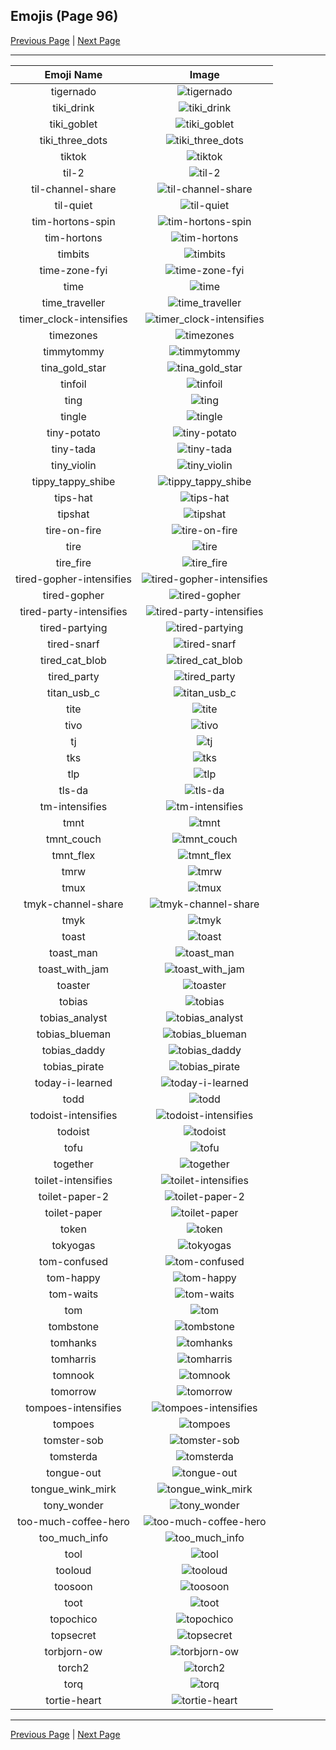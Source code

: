
## Emojis (Page 96)

[Previous Page](/docs/hashicorp/page-t-0095.md)
  | [Next Page](/docs/hashicorp/page-t-0097.md)

<hr />

|Emoji Name|Image|
| :-: | :-: |
|tigernado| ![tigernado](/emojis/hashicorp/tigernado.jpg)|
|tiki_drink| ![tiki_drink](/emojis/hashicorp/tiki_drink.png)|
|tiki_goblet| ![tiki_goblet](/emojis/hashicorp/tiki_goblet.png)|
|tiki_three_dots| ![tiki_three_dots](/emojis/hashicorp/tiki_three_dots.png)|
|tiktok| ![tiktok](/emojis/hashicorp/tiktok.png)|
|til-2| ![til-2](/emojis/hashicorp/til-2.png)|
|til-channel-share| ![til-channel-share](/emojis/hashicorp/til-channel-share.png)|
|til-quiet| ![til-quiet](/emojis/hashicorp/til-quiet.png)|
|tim-hortons-spin| ![tim-hortons-spin](/emojis/hashicorp/tim-hortons-spin.gif)|
|tim-hortons| ![tim-hortons](/emojis/hashicorp/tim-hortons.gif)|
|timbits| ![timbits](/emojis/hashicorp/timbits.png)|
|time-zone-fyi| ![time-zone-fyi](/emojis/hashicorp/time-zone-fyi.png)|
|time| ![time](/emojis/hashicorp/time.jpg)|
|time_traveller| ![time_traveller](/emojis/hashicorp/time_traveller.png)|
|timer_clock-intensifies| ![timer_clock-intensifies](/emojis/hashicorp/timer_clock-intensifies.gif)|
|timezones| ![timezones](/emojis/hashicorp/timezones.jpg)|
|timmytommy| ![timmytommy](/emojis/hashicorp/timmytommy.png)|
|tina_gold_star| ![tina_gold_star](/emojis/hashicorp/tina_gold_star.gif)|
|tinfoil| ![tinfoil](/emojis/hashicorp/tinfoil.gif)|
|ting| ![ting](/emojis/hashicorp/ting.png)|
|tingle| ![tingle](/emojis/hashicorp/tingle.png)|
|tiny-potato| ![tiny-potato](/emojis/hashicorp/tiny-potato.jpg)|
|tiny-tada| ![tiny-tada](/emojis/hashicorp/tiny-tada.png)|
|tiny_violin| ![tiny_violin](/emojis/hashicorp/tiny_violin.png)|
|tippy_tappy_shibe| ![tippy_tappy_shibe](/emojis/hashicorp/tippy_tappy_shibe.gif)|
|tips-hat| ![tips-hat](/emojis/hashicorp/tips-hat.gif)|
|tipshat| ![tipshat](/emojis/hashicorp/tipshat.gif)|
|tire-on-fire| ![tire-on-fire](/emojis/hashicorp/tire-on-fire.gif)|
|tire| ![tire](/emojis/hashicorp/tire.png)|
|tire_fire| ![tire_fire](/emojis/hashicorp/tire_fire.jpg)|
|tired-gopher-intensifies| ![tired-gopher-intensifies](/emojis/hashicorp/tired-gopher-intensifies.gif)|
|tired-gopher| ![tired-gopher](/emojis/hashicorp/tired-gopher.png)|
|tired-party-intensifies| ![tired-party-intensifies](/emojis/hashicorp/tired-party-intensifies.gif)|
|tired-partying| ![tired-partying](/emojis/hashicorp/tired-partying.png)|
|tired-snarf| ![tired-snarf](/emojis/hashicorp/tired-snarf.png)|
|tired_cat_blob| ![tired_cat_blob](/emojis/hashicorp/tired_cat_blob.png)|
|tired_party| ![tired_party](/emojis/hashicorp/tired_party.gif)|
|titan_usb_c| ![titan_usb_c](/emojis/hashicorp/titan_usb_c.png)|
|tite| ![tite](/emojis/hashicorp/tite.png)|
|tivo| ![tivo](/emojis/hashicorp/tivo.png)|
|tj| ![tj](/emojis/hashicorp/tj.png)|
|tks| ![tks](/emojis/hashicorp/tks.gif)|
|tlp| ![tlp](/emojis/hashicorp/tlp.png)|
|tls-da| ![tls-da](/emojis/hashicorp/tls-da.png)|
|tm-intensifies| ![tm-intensifies](/emojis/hashicorp/tm-intensifies.gif)|
|tmnt| ![tmnt](/emojis/hashicorp/tmnt.gif)|
|tmnt_couch| ![tmnt_couch](/emojis/hashicorp/tmnt_couch.gif)|
|tmnt_flex| ![tmnt_flex](/emojis/hashicorp/tmnt_flex.gif)|
|tmrw| ![tmrw](/emojis/hashicorp/tmrw.jpg)|
|tmux| ![tmux](/emojis/hashicorp/tmux.png)|
|tmyk-channel-share| ![tmyk-channel-share](/emojis/hashicorp/tmyk-channel-share.gif)|
|tmyk| ![tmyk](/emojis/hashicorp/tmyk.gif)|
|toast| ![toast](/emojis/hashicorp/toast.png)|
|toast_man| ![toast_man](/emojis/hashicorp/toast_man.png)|
|toast_with_jam| ![toast_with_jam](/emojis/hashicorp/toast_with_jam.png)|
|toaster| ![toaster](/emojis/hashicorp/toaster.png)|
|tobias| ![tobias](/emojis/hashicorp/tobias.png)|
|tobias_analyst| ![tobias_analyst](/emojis/hashicorp/tobias_analyst.png)|
|tobias_blueman| ![tobias_blueman](/emojis/hashicorp/tobias_blueman.png)|
|tobias_daddy| ![tobias_daddy](/emojis/hashicorp/tobias_daddy.png)|
|tobias_pirate| ![tobias_pirate](/emojis/hashicorp/tobias_pirate.png)|
|today-i-learned| ![today-i-learned](/emojis/hashicorp/today-i-learned.png)|
|todd| ![todd](/emojis/hashicorp/todd.png)|
|todoist-intensifies| ![todoist-intensifies](/emojis/hashicorp/todoist-intensifies.gif)|
|todoist| ![todoist](/emojis/hashicorp/todoist.png)|
|tofu| ![tofu](/emojis/hashicorp/tofu.gif)|
|together| ![together](/emojis/hashicorp/together.png)|
|toilet-intensifies| ![toilet-intensifies](/emojis/hashicorp/toilet-intensifies.gif)|
|toilet-paper-2| ![toilet-paper-2](/emojis/hashicorp/toilet-paper-2.png)|
|toilet-paper| ![toilet-paper](/emojis/hashicorp/toilet-paper.png)|
|token| ![token](/emojis/hashicorp/token.png)|
|tokyogas| ![tokyogas](/emojis/hashicorp/tokyogas.png)|
|tom-confused| ![tom-confused](/emojis/hashicorp/tom-confused.png)|
|tom-happy| ![tom-happy](/emojis/hashicorp/tom-happy.png)|
|tom-waits| ![tom-waits](/emojis/hashicorp/tom-waits.png)|
|tom| ![tom](/emojis/hashicorp/tom.png)|
|tombstone| ![tombstone](/emojis/hashicorp/tombstone.png)|
|tomhanks| ![tomhanks](/emojis/hashicorp/tomhanks.png)|
|tomharris| ![tomharris](/emojis/hashicorp/tomharris.png)|
|tomnook| ![tomnook](/emojis/hashicorp/tomnook.png)|
|tomorrow| ![tomorrow](/emojis/hashicorp/tomorrow.png)|
|tompoes-intensifies| ![tompoes-intensifies](/emojis/hashicorp/tompoes-intensifies.gif)|
|tompoes| ![tompoes](/emojis/hashicorp/tompoes.jpg)|
|tomster-sob| ![tomster-sob](/emojis/hashicorp/tomster-sob.png)|
|tomsterda| ![tomsterda](/emojis/hashicorp/tomsterda.png)|
|tongue-out| ![tongue-out](/emojis/hashicorp/tongue-out.gif)|
|tongue_wink_mirk| ![tongue_wink_mirk](/emojis/hashicorp/tongue_wink_mirk.png)|
|tony_wonder| ![tony_wonder](/emojis/hashicorp/tony_wonder.png)|
|too-much-coffee-hero| ![too-much-coffee-hero](/emojis/hashicorp/too-much-coffee-hero.jpg)|
|too_much_info| ![too_much_info](/emojis/hashicorp/too_much_info.gif)|
|tool| ![tool](/emojis/hashicorp/tool.png)|
|tooloud| ![tooloud](/emojis/hashicorp/tooloud.png)|
|toosoon| ![toosoon](/emojis/hashicorp/toosoon.gif)|
|toot| ![toot](/emojis/hashicorp/toot.gif)|
|topochico| ![topochico](/emojis/hashicorp/topochico.jpg)|
|topsecret| ![topsecret](/emojis/hashicorp/topsecret.png)|
|torbjorn-ow| ![torbjorn-ow](/emojis/hashicorp/torbjorn-ow.png)|
|torch2| ![torch2](/emojis/hashicorp/torch2.png)|
|torq| ![torq](/emojis/hashicorp/torq.png)|
|tortie-heart| ![tortie-heart](/emojis/hashicorp/tortie-heart.png)|

<hr/>

[Previous Page](/docs/hashicorp/page-t-0095.md)
  | [Next Page](/docs/hashicorp/page-t-0097.md)